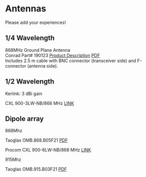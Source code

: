 # Antennas

Please add your experiences!

## 1/4 Wavelength

868MHz Ground Plane Antenna  
Conrad Part# 190123
[Product Description](https://www.conrad.nl/nl/aurel-650200599-ground-plane-antenne-bouwpakket-190123.html)
[PDF](http://www.produktinfo.conrad.com/datenblaetter/175000-199999/190123-an-01-en-Ground_Plane_Antenne_GP868.pdf)  
Includes 2.5 m cable with BNC connector (transceiver side) and F-connector (antenna side).

## 1/2 Wavelength

Kerlink: 3 dBi gain

CXL 900-3LW-NB/868 MHz [LINK](http://procom.dk/products/531-cxl-900-3lw-nb868-mhz)

## Dipole array

868Mhz

Taoglas OMB.868.B05F21 [PDF](http://www.taoglas.com/images/product_images/original_images/OMB.868.B05F21.pdf)

Procom CXL 900-6LW-NB/868 MHz [LINK](http://procom.dk/products/528-cxl-900-6lw-nb868-mhz)

915Mhz

Taoglas OMB.915.B03F21 [PDF](http://www.taoglas.com/wp-content/uploads/2015/06/OMB.915.B03F21.pdf)
